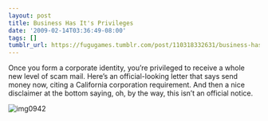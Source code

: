 ```yaml
---
layout: post
title: Business Has It's Privileges
date: '2009-02-14T03:36:49-08:00'
tags: []
tumblr_url: https://fugugames.tumblr.com/post/110318332631/business-has-its-privileges
---
```

Once you form a corporate identity, you’re privileged to receive a whole new level of scam mail. Here’s an official-looking letter that says send money now, citing a California corporation requirement. And then a nice disclaimer at the bottom saying, oh, by the way, this isn’t an official notice.

![img0942](http://itshardtofondlepenguins.com/wp-content/uploads/2009/02/img0942.jpg "img0942")

